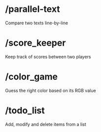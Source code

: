 # /parallel-text
Compare two texts line-by-line

# /score_keeper
Keep track of scores between two players

# /color_game
Guess the right color based on its RGB value

# /todo_list
Add, modify and delete items from a list
